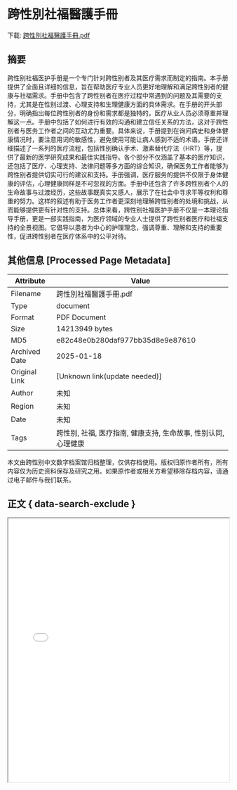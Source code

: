 # 跨性別社福醫護手冊

<!-- tcd_download_link -->
下载: [跨性別社福醫護手冊.pdf](跨性別社福醫護手冊.pdf)
<!-- tcd_download_link_end -->

## 摘要

<!-- tcd_abstract -->
跨性别社福医护手册是一个专门针对跨性别者及其医疗需求而制定的指南。本手册提供了全面且详细的信息，旨在帮助医疗专业人员更好地理解和满足跨性别者的健康与社福需求。手册中包含了跨性别者在医疗过程中常遇到的问题及其需要的支持，尤其是在性别过渡、心理支持和生理健康方面的具体需求。在手册的开头部分，明确指出每位跨性别者的身份和需求都是独特的，医疗从业人员必须尊重并理解这一点。手册中包括了如何进行有效的沟通和建立信任关系的方法，这对于跨性别者与医务工作者之间的互动尤为重要。具体来说，手册提到在询问病史和身体健康情况时，要注意用词的敏感性，避免使用可能让病人感到不适的术语。手册还详细描述了一系列的医疗流程，包括性别确认手术、激素替代疗法（HRT）等，提供了最新的医学研究成果和最佳实践指导。各个部分不仅涵盖了基本的医疗知识，还包括了医疗、心理支持、法律问题等多方面的综合知识，确保医务工作者能够为跨性别者提供切实可行的建议和支持。手册强调，医疗服务的提供不仅限于身体健康的评估，心理健康同样是不可忽视的方面。手册中还包含了许多跨性别者个人的生命故事与过渡经历，这些故事既真实又感人，展示了在社会中寻求平等权利和尊重的努力。这样的叙述有助于医务工作者更深刻地理解跨性别者的处境和挑战，从而能够提供更有针对性的支持。总体来看，跨性别社福医护手册不仅是一本理论指导手册，更是一部实践指南，为医疗领域的专业人士提供了跨性别者医疗和社福支持的全景视图。它倡导以患者为中心的护理理念，强调尊重、理解和支持的重要性，促进跨性别者在医疗体系中的公平对待。

<!-- tcd_abstract_end -->

## 其他信息 [Processed Page Metadata]

| Attribute       | Value                                  |
|-----------------|----------------------------------------|
| Filename        | 跨性別社福醫護手冊.pdf                             |
| Type            | document                                 |
| Format          | PDF Document                               |
| Size            | 14213949 bytes                           |
| MD5             | e82c48e0b280daf977bb35d8e9e87610                                  |
| Archived Date   | 2025-01-18                             |
| Original Link   | [Unknown link(update needed)]                         |
| Author          | 未知                               |
| Region          | 未知                               |
| Date            | 未知                                 |
| Tags            | 跨性别, 社福, 医疗指南, 健康支持, 生命故事, 性别认同, 心理健康                                 |

本文由跨性别中文数字档案馆归档整理，仅供存档使用。版权归原作者所有，所有内容仅为历史资料保存及研究之用。如果原作者或相关方希望移除存档内容，请通过电子邮件与我们联系。

## 正文 { data-search-exclude }

<!-- tcd_main_text -->
<iframe src="../跨性別社福醫護手冊.pdf" width="100%" height="600px">
    <p>无法显示PDF，请下载查看。</p>
</iframe>
<!-- tcd_main_text_end -->

